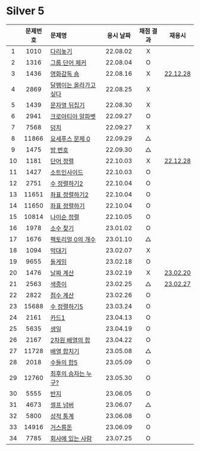 # Silver 5

|     | 문제번호 | 문제명                              | 응시 날짜 | 채점 결과 |            재응시            |
| :-: | :------: | :---------------------------------- | :-------: | :-------: | :--------------------------: |
|  1  |   1010   | [다리놓기](./1010.js)               | 22.08.02  |     X     |
|  2  |   1316   | [그룹 단어 체커](./1316.js)         | 22.08.04  |     O     |
|  3  |   1436   | [영화감독 숌](./1436.js)            | 22.08.16  |     X     | [22.12.28](./replay/1436.js) |
|  4  |   2869   | [달팽이는 올라가고 싶다](./2869.js) | 22.08.25  |     X     |
|  5  |   1439   | [문자열 뒤집기](./1439.js)          | 22.08.30  |     X     |
|  6  |   2941   | [크로아티아 알파벳](./2941.js)      | 22.09.27  |     O     |
|  7  |   7568   | [덩치](./7568.js)                   | 22.09.27  |     X     |
|  8  |  11866   | [요세푸스 문제 0](./11866.js)       | 22.09.29  |     △     |
|  9  |   1475   | [방 번호](./1475.js)                | 22.09.30  |     △     |
| 10  |   1181   | [단어 정렬](./1181.js)              | 22.10.03  |     X     | [22.12.28](./replay/1181.js) |
| 11  |   1427   | [소트인사이드](./1427.js)           | 22.10.03  |     O     |
| 12  |   2751   | [수 정렬하기2](./2751.js)           | 22.10.04  |     O     |
| 13  |  11651   | [좌표 정렬하기2](./11651.js)        | 22.10.04  |     O     |
| 14  |  11650   | [좌표 정렬하기](./11650.js)         | 22.10.04  |     O     |
| 15  |  10814   | [나이순 정렬](./10814.js)           | 22.10.05  |     O     |
| 16  |   1978   | [소수 찾기](./1978.js)              | 23.01.02  |     O     |
| 17  |   1676   | [팩토리얼 0의 개수](./1676.js)      | 23.01.10  |     △     |
| 18  |   1094   | [막대기](./1094.js)                 | 23.02.07  |     X     |
| 19  |   9655   | [돌게임](./9655.js)                 | 23.02.18  |     O     |
| 20  |   1476   | [날짜 계산](./1476.js)              | 23.02.19  |     X     |   [23.02.20](./py/1476.py)   |
| 21  |   2563   | [색종이](./2563.js)                 | 23.02.25  |     △     | [23.02.27](./replay/2563.js) |
| 22  |   2822   | [점수 계산](./2822.js)              | 23.02.26  |     O     |
| 23  |  15688   | [수 정렬하기5](./15688.js)          | 23.03.24  |     O     |
| 24  |   2161   | [카드1](./2161.js)                  | 23.04.13  |     O     |
| 25  |   5635   | [생일](./5635.js)                   | 23.04.19  |     O     |
| 26  |   2167   | [2차원 배열의 합](./2167.js)        | 23.04.22  |     O     |
| 27  |  11728   | [배열 합치기](./11728.js)           | 23.05.08  |     △     |
| 28  |   2018   | [수들의 합5](./2018.js)             | 23.05.09  |     O     |
| 29  |  12760   | [최후의 승자는 누구?](./12760.js)   | 23.05.30  |     O     |
| 30  |   5555   | [반지](./5555.js)                   | 23.06.05  |     O     |
| 31  |   4673   | [셀프 넘버](./4673.js)              | 23.06.07  |     △     |
| 32  |   5800   | [성적 통계](./5800.js)              | 23.06.08  |     O     |
| 33  |  14916   | [거스름돈](./14916.js)              | 23.06.09  |     O     |
| 34  |   7785   | [회사에 있는 사람](./7785.js)       | 23.07.25  |     O     |
